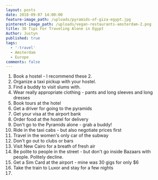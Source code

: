 ```yaml
---
layout: posts
date: 2018-09-07 14:00:00
feature-image_path: /uploads/pyramids-of-giza-egypt.jpg
pinterest-image_path: /uploads/vegan-restaurants-amsterdam-2.png
title: 30 Tips For Traveling Alone in Egypt
Author: Justyn
published: true
tags:
  - '-travel'
  - Amsterdam
  - Europe
comments: false
---
```


1. Book a hostel - I recommend these 2.&nbsp;
2. Organize a taxi pickup with your hostel.&nbsp;
3. Find a buddy to visit slums with.
4. Wear really appropriate clothing - pants and long sleeves and long dresses
5. Book tours at the hotel
6. Get a driver for going to the pyramids
7. Get your visa at the airport bank
8. Order food at the hostel for delivery&nbsp;
9. Don't go to the Pyramids alone - grab a buddy!&nbsp;
10. Ride in the taxi cabs - but also negotiate prices first
11. Travel in the women's only car of the subway
12. Don't go out to clubs or bars
13. Visit New Cairo for a breath of fresh air
14. Be polite to people in the street - but don't go inside Bazaars with people. Politely decline.&nbsp;
15. Get a Sim Card at the airport - mine was 30 gigs for only $6
16. Take the train to Luxor and stay for a few nights
17. &nbsp;